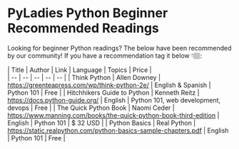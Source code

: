 # PyLadies Python Beginner Recommended Readings

Looking for beginner Python readings? The below have been recommended by our community! If you have a recommendation tag it below 👇🏽:

| Title | Author | Link | Language | Topics | Price |  
| -- | -- | -- | -- | -- |
| Think Python | Allen Downey |  https://greenteapress.com/wp/think-python-2e/ | English & Spanish | Python 101 | Free |
| Hitchhikers Guide to Python | Kenneth Reitz | https://docs.python-guide.org/  | English | Python 101, web development, devops | Free | 
| The Quick Python Book | Naomi Ceder | https://www.manning.com/books/the-quick-python-book-third-edition | English | Python 101 | $ 32 USD |
| Python Basics | Real Python | https://static.realpython.com/python-basics-sample-chapters.pdf | English | Python 101 | Free |
